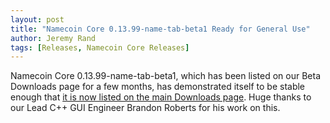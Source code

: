 ```yaml
---
layout: post
title: "Namecoin Core 0.13.99-name-tab-beta1 Ready for General Use"
author: Jeremy Rand
tags: [Releases, Namecoin Core Releases]
---
```


Namecoin Core 0.13.99-name-tab-beta1, which has been listed on our Beta Downloads page for a few months, has demonstrated itself to be stable enough that [it is now listed on the main Downloads page]({{site.baseurl}}download/).  Huge thanks to our Lead C++ GUI Engineer Brandon Roberts for his work on this.
